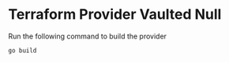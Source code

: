 # Terraform Provider Vaulted Null

Run the following command to build the provider

```shell
go build 
```

